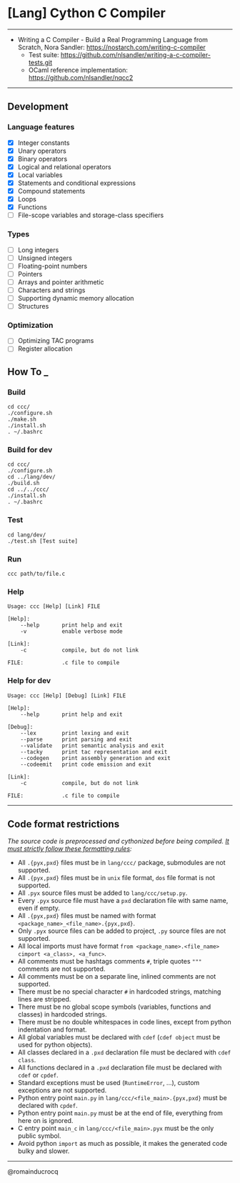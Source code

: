 # [Lang] Cython C Compiler 

****

- Writing a C Compiler - Build a Real Programming Language from Scratch, Nora Sandler: https://nostarch.com/writing-c-compiler  
    - Test suite: https://github.com/nlsandler/writing-a-c-compiler-tests.git  
    - OCaml reference implementation: https://github.com/nlsandler/nqcc2  

****

## Development

### Language features

- [x] Integer constants  
- [x] Unary operators  
- [x] Binary operators  
- [x] Logical and relational operators  
- [x] Local variables  
- [x] Statements and conditional expressions  
- [x] Compound statements  
- [x] Loops  
- [x] Functions  
- [ ] File-scope variables and storage-class specifiers  

### Types

- [ ] Long integers  
- [ ] Unsigned integers  
- [ ] Floating-point numbers  
- [ ] Pointers  
- [ ] Arrays and pointer arithmetic  
- [ ] Characters and strings  
- [ ] Supporting dynamic memory allocation  
- [ ] Structures  

### Optimization

- [ ] Optimizing TAC programs  
- [ ] Register allocation  

## How To _

### Build
```
cd ccc/
./configure.sh
./make.sh
./install.sh
. ~/.bashrc
```

### Build for dev
```
cd ccc/
./configure.sh
cd ../lang/dev/
./build.sh
cd ../../ccc/
./install.sh
. ~/.bashrc
```

### Test
```
cd lang/dev/
./test.sh [Test suite]
```

### Run
```
ccc path/to/file.c
```

### Help
```
Usage: ccc [Help] [Link] FILE

[Help]:
    --help       print help and exit
    -v           enable verbose mode

[Link]:
    -c           compile, but do not link

FILE:            .c file to compile
```

### Help for dev
```
Usage: ccc [Help] [Debug] [Link] FILE

[Help]:
    --help       print help and exit

[Debug]:
    --lex        print lexing and exit
    --parse      print parsing and exit
    --validate   print semantic analysis and exit
    --tacky      print tac representation and exit
    --codegen    print assembly generation and exit
    --codeemit   print code emission and exit

[Link]:
    -c           compile, but do not link

FILE:            .c file to compile
```

****

## Code format restrictions

*The source code is preprocessed and cythonized before being compiled. <ins>It must strictly follow these formatting rules</ins>:*
- All `.{pyx,pxd}` files must be in `lang/ccc/` package, submodules are not supported.
- All `.{pyx,pxd}` files must be in `unix` file format, `dos` file format is not supported.
- All `.pyx` source files must be added to `lang/ccc/setup.py`.
- Every `.pyx` source file must have a `pxd` declaration file with same name, even if empty.
- All `.{pyx,pxd}` files must be named with format `<package_name>_<file_name>.{pyx,pxd}`.
- Only `.pyx` source files can be added to project, `.py` source files are not supported.
- All local imports must have format `from <package_name>.<file_name> cimport <a_class>, <a_func>`.
- All comments must be hashtags comments `#`, triple quotes `"""` comments are not supported.
- All comments must be on a separate line, inlined comments are not supported.
- There must be no special character `#` in hardcoded strings, matching lines are stripped.
- There must be no global scope symbols (variables, functions and classes) in hardcoded strings.
- There must be no double whitespaces in code lines, except from python indentation and format.
- All global variables must be declared with `cdef` (`cdef object` must be used for python objects).
- All classes declared in a `.pxd` declaration file must be declared with `cdef class`.
- All functions declared in a `.pxd` declaration file must be declared with `cdef` or `cpdef`.
- Standard exceptions must be used (`RuntimeError`, ...), custom exceptions are not supported.
- Python entry point `main.py` in `lang/ccc/<file_main>.{pyx,pxd}` must be declared with `cpdef`.
- Python entry point `main.py` must be at the end of file, everything from here on is ignored. 
- C entry point `main_c` in `lang/ccc/<file_main>.pyx` must be the only public symbol.
- Avoid python `import` as much as possible, it makes the generated code bulky and slower.

****

@romainducrocq
